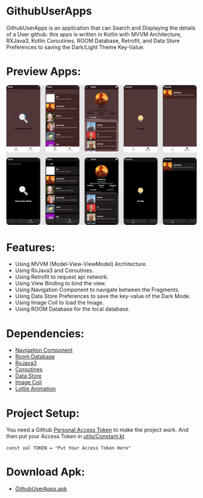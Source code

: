 # GithubUserApps
GithubUserApps is an application that can Search and Displaying the details of a User github. this apps is written in Kotlin with MVVM Architecture, RXJava3, Kotlin Coroutines, ROOM Database, Retrofit, and Data Store Preferences to saving the Dark/Light Theme Key-Value.

# Preview Apps:
![Image Apps](https://github.com/equinox-jj/GithubUserApps/blob/main/docs/apps_img.png)

# Features:
* Using MVVM (Model-View-ViewModel) Architecture.
* Using RxJava3 and Coroutines.
* Using Retrofit to request api network.
* Using View Binding to bind the view.
* Using Navigation Component to navigate between the Fragments.
* Using Data Store Preferences to save the key-value of the Dark Mode.
* Using Image Coil to load the Image.
* Using ROOM Database for the local database.

# Dependencies:
* [Navigation Component](https://developer.android.com/guide/navigation/navigation-getting-started)
* [Room Database](https://developer.android.com/training/data-storage/room)
* [RxJava3](https://github.com/ReactiveX/RxJava)
* [Coroutines](https://developer.android.com/kotlin/coroutines?gclsrc=ds&gclsrc=ds)
* [Data Store](https://developer.android.com/topic/libraries/architecture/datastore?gclsrc=ds&gclsrc=ds)
* [Image Coil](https://github.com/coil-kt/coil)
* [Lottie Animation](https://airbnb.io/lottie/#/android)

# Project Setup:
You need a Github [Personal Access Token](https://github.com/settings/tokens) to make the project work.
And then put your Access Token in [utils/Constant.kt](https://github.com/equinox-jj/GithubUserApps/blob/main/app/src/main/java/com/githubuserapps/util/Constant.kt)
```
const val TOKEN = "Put Your Access Token Here"
```

# Download Apk:
* [GithubUserApps.apk](https://github.com/equinox-jj/GithubUserApps/raw/main/docs/GithubUserApps.apk)
